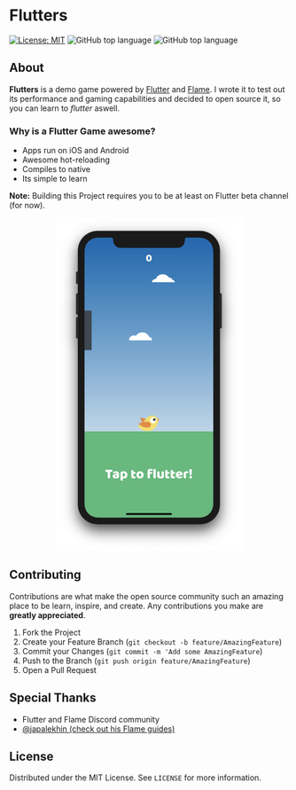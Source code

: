 # Flutters

[![License: MIT](https://img.shields.io/github/license/impulse/flutters.svg?style=flat-square)](https://opensource.org/licenses/MIT)
<img alt="GitHub top language" src="https://img.shields.io/github/languages/top/impulse/flutters.svg?style=flat-square">
<img alt="GitHub top language" src="https://img.shields.io/badge/Made%20with-Flutter-blue.svg?style=flat-square">

## About

**Flutters** is a demo game powered by [Flutter](https://www.flutter.dev) and [Flame](https://flame-engine.org/). I wrote it to test out its performance and gaming capabilities and decided to open source it, so you can learn to _flutter_ aswell.

### Why is a Flutter Game awesome?

- Apps run on iOS and Android
- Awesome hot-reloading
- Compiles to native
- Its simple to learn

**Note:** Building this Project requires you to be at least on Flutter beta channel (for now).

<p align="center">
<img height="600" width="auto" src="screenshot.png" />
</p>

## Contributing

Contributions are what make the open source community such an amazing place to be learn, inspire, and create. Any contributions you make are **greatly appreciated**.

1. Fork the Project
2. Create your Feature Branch (`git checkout -b feature/AmazingFeature`)
3. Commit your Changes (`git commit -m 'Add some AmazingFeature`)
4. Push to the Branch (`git push origin feature/AmazingFeature`)
5. Open a Pull Request

## Special Thanks

- Flutter and Flame Discord community
- [@japalekhin (check out his Flame guides)](https://github.com/japalekhin)

## License

Distributed under the MIT License. See `LICENSE` for more information.
